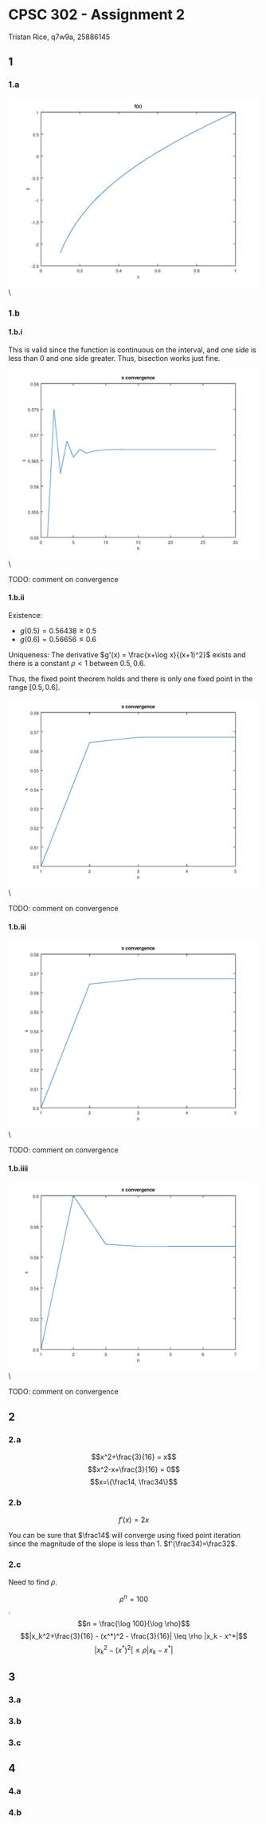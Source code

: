 # CPSC 302 - Assignment 2

Tristan Rice, q7w9a, 25886145

## 1

### 1.a

![](./1.a.png)\



### 1.b

#### 1.b.i

This is valid since the function is continuous on the interval, and one side is
less than 0 and one side greater. Thus, bisection works just fine.

![](./1.b.i.png)\


TODO: comment on convergence

#### 1.b.ii

Existence:

* $g(0.5) = 0.56438 \geq 0.5$
* $g(0.6) = 0.56656 \leq 0.6$

Uniqueness: The derivative $g'(x) = \frac{x+\log x}{(x+1)^2}$ exists and there is a constant $\rho < 1$ between $0.5,0.6$.

Thus, the fixed point theorem holds and there is only one fixed point in the
range $[0.5, 0.6]$.

![](./1.b.ii.png)\


TODO: comment on convergence

#### 1.b.iii

![](./1.b.iii.png)\


TODO: comment on convergence

#### 1.b.iiii

![](./1.b.iiii.png)\


TODO: comment on convergence

## 2

### 2.a

$$x^2+\frac{3}{16} = x$$
$$x^2-x+\frac{3}{16} = 0$$
$$x=\{\frac14, \frac34\}$$

### 2.b

$$f'(x) = 2x$$

You can be sure that $\frac14$ will converge using fixed point iteration since
the magnitude of the slope is less than $1$. $f'(\frac34)=\frac32$.

### 2.c

Need to find $\rho$.

$$\rho^n = 100$$.
$$n = \frac{\log 100}{\log \rho}$$
$$|x_k^2+\frac{3}{16} - (x^*)^2 - \frac{3}{16}| \leq \rho |x_k - x^*|$$
$$|x_k^2 - (x^*)^2| \leq \rho |x_k - x^*|$$



## 3

### 3.a

### 3.b

### 3.c

## 4

### 4.a

### 4.b
